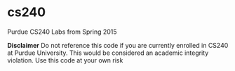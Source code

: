 # cs240
Purdue CS240 Labs from Spring 2015

**Disclaimer**
Do not reference this code if you are currently enrolled in CS240 at Purdue University. This would be considered an academic integrity violation. Use this code at your own risk
